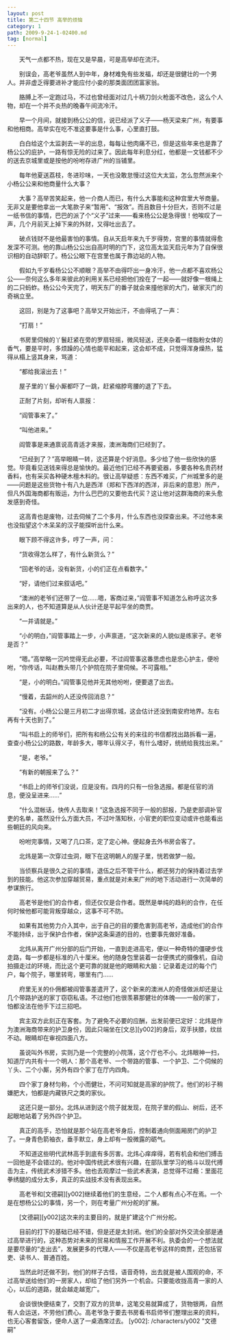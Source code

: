 ```yaml
---
layout: post
title: 第二十四节 高举的烦恼
category: 1
path: 2009-9-24-1-02400.md
tag: [normal]
---
```


　　天气一点都不热，现在又是早晨，可是高举却在流汗。

　　别误会，高老爷虽然人到中年，身材难免有些发福，却还是很健壮的一个男人。并非虚乏得要进补才能应付小妾的那类面团团富家翁。

　　胳膊上不一定跑过马，不过也曾经面对过几十柄刀剑火枪面不改色，这么个人物，却在一个并不炎热的晚春午间流冷汗。

　　早一个月间，就接到杨公公的信，说已经派了义子——杨天梁来广州，有要事和他相商。高举实在吃不准这要事是什么事，心里直打鼓。

　　白白给这个太监剥去一半的出息，每每让他肉痛不已，但是这些年来也是靠了杨公公的庇护，一路有惊无险的过来了。因此每年利息分红，他都是一文钱都不少的送去京城里或是按他的吩咐存进广州的当铺里。

　　每年他夏送荔枝，冬进珍味，一天也没敢怠慢过这位大太监，怎么忽然派来个小杨公公来和他商量什么大事？

　　大事？高举苦笑起来，他一介商人而已，有什么大事能和这种宫里大爷商量。无非又是要他拿出一大笔款子来“暂用”、“报效”。而且数目十分巨大，否则不过是一纸书信的事情，巴巴的派了个“义子”过来——看来杨公公是急得很！他唉叹了一声，几个月前天上掉下来的外财，又得吐出去了。

　　破点钱财不是他最害怕的事情。自从天启年来九千岁得势，宫里的事情就得愈发深不可测。他的靠山杨公公出自高时明的门下，这位高太监天启元年为了自保很识相的自动辞职了。杨公公眼下在宫里也属于靠边站的人物。

　　假如九千岁看杨公公不顺眼？高举不由得吓出一身冷汗，他一点都不喜欢杨公公——奈何这么多年来彼此的利用关系已经把他们拴在了一起——就好像一根绳上的二只蚂蚱。杨公公今天完了，明天东厂的番子就会来撞他家的大门，破家灭门的奇祸立至。

　　这回，别是为了这事吧？高举又开始出汗，不由得吼了一声：

　　“打扇！”

　　书房里伺候的丫鬟赶紧在旁的罗扇轻摇，微风轻送，还夹杂着一缕脂粉女体的香气，要是平时，多烦躁的心情也能平和起来，这会却不成，只觉得浑身燥热，猛得从榻上竖其身来，骂道：

　　“都给我滚出去！”

　　屋子里的丫鬟小厮都吓了一跳，赶紧缩脖弯腰的退了下去。

　　正耐了片刻，却听有人禀报：

　　“阎管事来了。”

　　“叫他进来。”

　　阎管事是来通禀说高青适才来报，澳洲海商们已经到了。

　　“已经到了？”高举眼睛一转，这还算是个好消息。多少给了他一些欣快的感觉。毕竟看见送钱来得总是愉快的。最近他们已经不再要瓷器，多要各种名贵药材香料，也有采买各种硬木檀木料的。很让高举疑惑：东西不难买，广州城里多的是——问题是这些货物十有八九是西洋（郑和下西洋的西洋，非后来的意思）所产，但凡外国海商都有贩运，为什么巴巴的又要他去代买？这让他对这群海商的来头愈发感到奇怪。

　　这高青也是废物，过去伺候了二个多月，什么东西也没探查出来。不过他本来也没指望这个木呆呆的汉子能探听出什么来。

　　眼下顾不得这许多，哼了一声，问：

　　“货收得怎么样了，有什么新货么？”

　　“回老爷的话，没有新货，小的们正在点看数字。”

　　“好，请他们过来叙话吧。”

　　“澳洲的老爷们还带了一位……嗯，客商过来，”阎管事不知道怎么称呼这次多出来的人，也不知道算是从人伙计还是平起平坐的商贾。

　　“一并请就是。”

　　“小的明白，”阎管事踏上一步，小声禀道，“这次新来的人貌似是练家子。老爷是否？”

　　“嗯。”高举略一沉吟觉得无此必要，不过阎管事这番思虑也是忠心护主，便吩咐，“你传话，叫赵教头带几个护院在院子里伺候。不可露相。”

　　“是，小的明白。”阎管事见他并无其他吩咐，便要退了出去。

　　“慢着，去韶州的人还没传回消息？”

　　“没有。小杨公公是三月初二才出得京城，这会估计还没到南安府地界。左右再有十天也到了。”

　　“叫书启上的师爷们，把所有和杨公公有关的来往的书信都找出路拆看一遍，查查小杨公公的路数，年龄多大，哪年认得义子，有什么嗜好，统统给我找出来。”

　　“是，老爷。”

　　“有新的朝报来了么？”

　　“书启上的师爷们没说，应是没有。四月的只有一份急选报。都是任官的消息，便没呈进来……”

　　“什么混帐话，快传人去取来！”这急选报不同于一般的邸报，乃是吏部调补官吏的名单，虽然没什么方面大员，不过叶落知秋，小官吏的职位变动或许也能看出些朝廷的风向来。

　　吩咐完事情，又喝了几口茶，定了定心神。便起身去外书房会客了。

　　北炜是第一次穿过虫洞，眼下在这明朝人的屋子里，恍若做梦一般。

　　当侦察兵是很久之前的事情，退伍之后不管干什么，都还努力的保持着过去学到的技能。他这次参加穿越贸易，重点就是对未来广州的地下活动进行一次简单的参谋旅行。

　　高老爷是他们的合作者，但还仅仅是合作者。既然是单纯的趋利的合作，在任何时候他都可能背叛穿越众，这事不可不防。

　　如果有其他势力介入其中，出于自己的目的要危害到高老爷，造成他们的合作不能持续，出于保护合作者，保护这条渠道的目的，也要事先做好准备。

　　北炜从离开广州分部的后门开始，一直到走进高宅，便以一种奇特的僵硬步伐走路，每一步都是标准的八十厘米。他的随身包里装着一台便携式的摄像机，自动拍摄走过的环境，而比这个更可靠的就是他的眼睛和大脑：记录着走过的每个门户，每个院子，哪里转弯，哪里有门……

　　府里无关的仆佣都被阎管事差遣开了，这个新来的澳洲人的奇怪做派却还是让几个带路护送的家丁窃窃私语。不过他们也很羡慕那健壮的体魄——一般的家丁，怕都没法在他手下过三招吧。

　　宾主双方此刻正在客套。为了避免不必要的应酬，出发前便已定好：北炜是作为澳洲海商带来的护卫身份，因此只端坐在[文总][y002]的身后，双手扶膝，纹丝不动。眼睛却在审视四面八方。

　　虽说叫外书房，实则乃是一个完整的小院落，这个厅也不小。北炜眼神一扫，知道厅内共有十一个明人：那个高老爷、一个带路的管事、一个护卫、二个伺候的丫头、二个小厮，另外有四个家丁在厅内四角。

　　四个家丁身材匀称，个小而健壮，不问可知就是高家的护院了。他们的衫子稍嫌肥大，怕都是内藏铁尺之类的家伙。

　　这还只是一部分。北炜从进到这个院子就发现，在院子里的假山、树后，还不起眼地站着了另外四个护卫。

　　真正的高手，恐怕就是那个站在高老爷身后，控制着通向侧面厢房门的护卫了。一身青色箭袖衣，垂手默立，身上却有一股微露的砺气。

　　不知道这些明代武林高手到底有多厉害。北炜心痒痒得，若有机会和他们搏击一回他是不会错过的。他对中国传统武术很有兴趣，在部队里学习的格斗以现代搏击为主，传统武术涉猎不多。他也去观摩过一些武术表演，总觉得不过瘾：里面花拳绣腿的成分太多，真正的实战技术没有表现出来。

　　高老爷和[文德嗣][y002]继续着他们的生意经，二个人都有点心不在焉。一个是在想杨公公的事情，另一个，则在考量广州分舵的扩展。

　　[文德嗣][y002]这次来的主要目的，就是扩建这个广州分舵。

　　目前的打下的基础已经不错，但是还是太封闭。他们的全部对外交流全部是通过高举进行的，这种态势对未来的贸易和情报工作开展不利。执委会的一个想法就是要尽量的“走出去”，发展更多的代理人——不仅是高老爷这样的商贾，还包括官吏、读书人、普通百姓。

　　当然此时还做不到，他们的样子古怪，语音奇特，出去就是被人围观的命，不过高举送给他们的一房家人，却给了他们另外一个机会。只要能收拢高青一家的人心，以后的道路，就会越走越宽广。

　　会谈很快便结束了，交割了双方的货单，这笔交易就算成了，货物银两，自然有人会运送，不劳他们费心。高老爷急于要去书房看书启师爷们整理出来的资料，也无心客套留饭，便命人送了一桌酒席过去。
[y002]: /characters/y002 "文德嗣"
